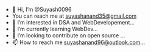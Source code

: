 - 👋 Hi, I’m @Suyash0096
- You can reach me at suyashanand35@gmail.com
- 👀 I’m interested in DSA and WebDevelopement...
- 🌱 I’m currently learning WebDev...
- 💞️ I’m looking to contribute on open source ...
- 📫 How to reach me suyashanand96@outlook.com...

<!---
Suyash0096/Suyash0096 is a ✨ special ✨ repository because its `README.md` (this file) appears on your GitHub profile.
You can click the Preview link to take a look at your changes.
--->
